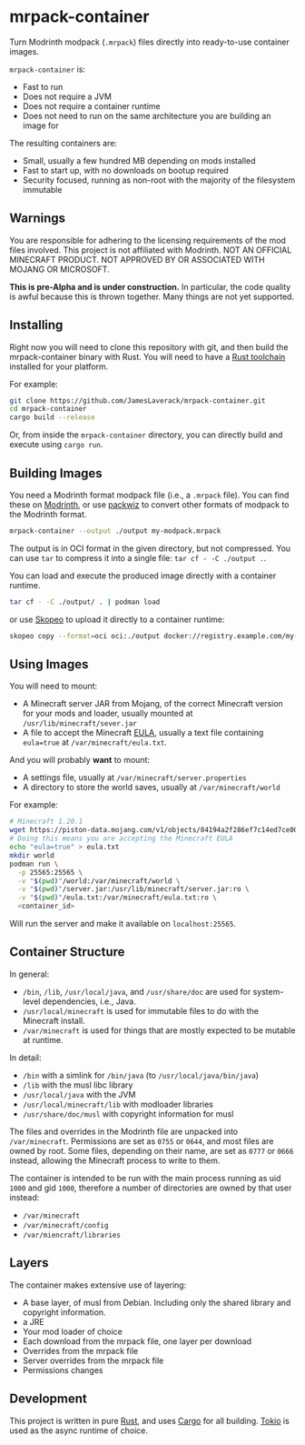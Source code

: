 # mrpack-container

Turn Modrinth modpack (`.mrpack`) files directly into ready-to-use container images.

`mrpack-container` is:
- Fast to run
- Does not require a JVM
- Does not require a container runtime
- Does not need to run on the same architecture you are building an image for

The resulting containers are:
- Small, usually a few hundred MB depending on mods installed
- Fast to start up, with no downloads on bootup required
- Security focused, running as non-root with the majority of the filesystem immutable

## Warnings

You are responsible for adhering to the licensing requirements of the mod files involved.
This project is not affiliated with Modrinth.
NOT AN OFFICIAL MINECRAFT PRODUCT. NOT APPROVED BY OR ASSOCIATED WITH MOJANG OR MICROSOFT.

**This is pre-Alpha and is under construction.**
In particular, the code quality is awful because this is thrown together.
Many things are not yet supported.

## Installing

Right now you will need to clone this repository with git, and then build the mrpack-container binary with Rust.
You will need to have a [Rust toolchain](https://www.rust-lang.org/tools/install) installed for your platform.

For example:
```bash
git clone https://github.com/JamesLaverack/mrpack-container.git
cd mrpack-container
cargo build --release
```

Or, from inside the `mrpack-container` directory, you can directly build and execute using `cargo run`. 

## Building Images

You need a Modrinth format modpack file (i.e., a `.mrpack` file).
You can find these on [Modrinth](https://modrinth.com/modpacks), or use [packwiz](https://packwiz.infra.link/) to convert other formats of modpack to the Modrinth format.

```bash
mrpack-container --output ./output my-modpack.mrpack
```

The output is in OCI format in the given directory, but not compressed. You can use `tar` to compress it into a single file: `tar cf - -C ./output .`.

You can load and execute the produced image directly with a container runtime.
```bash
tar cf - -C ./output/ . | podman load
```

or use [Skopeo](https://github.com/containers/skopeo) to upload it directly to a container runtime:
```bash
skopeo copy --format=oci oci:./output docker://registry.example.com/my-modpack:latest
```

## Using Images

You will need to mount:
- A Minecraft server JAR from Mojang, of the correct Minecraft version for your mods and loader, usually mounted at `/usr/lib/minecraft/sever.jar`
- A file to accept the Minecraft [EULA](https://www.minecraft.net/en-us/eula), usually a text file containing `eula=true` at `/var/minecraft/eula.txt`.

And you will probably **want** to mount:
- A settings file, usually at `/var/minecraft/server.properties`
- A directory to store the world saves, usually at `/var/minecraft/world`

For example:
```bash
# Minecraft 1.20.1
wget https://piston-data.mojang.com/v1/objects/84194a2f286ef7c14ed7ce0090dba59902951553/server.jar
# Doing this means you are accepting the Minecraft EULA
echo "eula=true" > eula.txt
mkdir world
podman run \
  -p 25565:25565 \
  -v "$(pwd)"/world:/var/minecraft/world \
  -v "$(pwd)"/server.jar:/usr/lib/minecraft/server.jar:ro \
  -v "$(pwd)"/eula.txt:/var/minecraft/eula.txt:ro \
  <container_id>
```
Will run the server and make it available on `localhost:25565`.

## Container Structure

In general:
- `/bin`, `/lib`, `/usr/local/java`, and `/usr/share/doc` are used for system-level dependencies, i.e., Java.
- `/usr/local/minecraft` is used for immutable files to do with the Minecraft install.
- `/var/minecraft` is used for things that are mostly expected to be mutable at runtime.

In detail:
- `/bin` with a simlink for `/bin/java` (to `/usr/local/java/bin/java`)
- `/lib` with the musl libc library
- `/usr/local/java` with the JVM
- `/usr/local/minecraft/lib` with modloader libraries
- `/usr/share/doc/musl` with copyright information for musl

The files and overrides in the Modrinth file are unpacked into `/var/minecraft`.
Permissions are set as `0755` or `0644`, and most files are owned by root.
Some files, depending on their name, are set as `0777` or `0666` instead, allowing the Minecraft process to write to them.

The container is intended to be run with the main process running as uid `1000` and gid `1000`, therefore a number of directories are owned by that user instead:
- `/var/minecraft`
- `/var/minecraft/config`
- `/var/miencraft/libraries`

## Layers

The container makes extensive use of layering:

- A base layer, of musl from Debian. Including only the shared library and copyright information.
- a JRE
- Your mod loader of choice
- Each download from the mrpack file, one layer per download 
- Overrides from the mrpack file
- Server overrides from the mrpack file
- Permissions changes

## Development

This project is written in pure [Rust](https://www.rust-lang.org/), and uses [Cargo](https://doc.rust-lang.org/cargo/) for all building.
[Tokio](https://tokio.rs/) is used as the async runtime of choice. 

